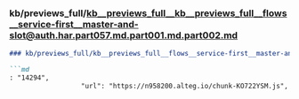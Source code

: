 ### kb/previews_full/kb__previews_full__kb__previews_full__flows__service-first__master-and-slot@auth.har.part057.md.part001.md.part002.md

```md
### kb/previews_full/kb__previews_full__flows__service-first__master-and-slot@auth.har.part057.md.part001.md (part 002)

```md
: "14294",
                  "url": "https://n958200.alteg.io/chunk-KO722YSM.js",
               
```

```

```
